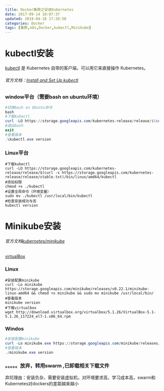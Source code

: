 ```yaml
---
title: Docker集群之安装Kubernetes
date: 2017-09-14 10:07:37
updated: 2019-04-18 17:20:50
categories: Docker
tags: [集群,k8s,Docker,kubectl,Minikube]
---
```

# kubectl安装

[kubectl](https://github.com/GoogleCloudPlatform/kubernetes) 是 Kubernetes 自带的客户端，可以用它来直接操作 Kubernetes。

###### 官方文档：[Install and Set Up kubectl](https://kubernetes.io/docs/tasks/tools/install-kubectl/)

### window平台（需要bash on ubuntu环境）

```powershell
#切换bash on Ubuntu命令
bash
#下载kubectl
curl -LO https://storage.googleapis.com/kubernetes-release/release/$(curl -s https://storage.googleapis.com/kubernetes-release/release/stable.txt)/bin/windows/amd64/kubectl.exe
#退出bash
exit
#查看版本
.\kubectl.exe version
```

### Linux平台

```shell
#下载kubectl
curl -LO https://storage.googleapis.com/kubernetes-release/release/$(curl -s https://storage.googleapis.com/kubernetes-release/release/stable.txt)/bin/linux/amd64/kubectl
#添加权限
chmod +x ./kubectl
#设置全局命令（环境变量）
sudo mv ./kubectl /usr/local/bin/kubectl
#检查安装成功与否
kubectl version
```

# Minikube安装

###### 官方文档[kubernetes/minikube](https://github.com/kubernetes/minikube/releases)

[virtualBox](https://www.virtualbox.org/wiki/Linux_Downloads)

### Linux

```shell
#安装配置minikube
curl -Lo minikube https://storage.googleapis.com/minikube/releases/v0.22.1/minikube-linux-amd64 && chmod +x minikube && sudo mv minikube /usr/local/bin/
#查看版本
minikube version
#下载virtualbox
wget http://download.virtualbox.org/virtualbox/5.1.26/VirtualBox-5.1-5.1.26_117224_el7-1.x86_64.rpm

```

### Windos

```powershell
#安装配置minikube
curl -Lo minikube.exe https://storage.googleapis.com/minikube/releases/v0.22.1/minikube-windows-amd64.exe
#查看版本
./minikube.exe version
```

### 。。。。。放弃，转用swarm ,已卸载相关下载文件

弃坑理由：安装负杂，需要安装虚拟机，对环境要求高，学习成本高，swarm和Kubernetes对dockers的差距越来越小

